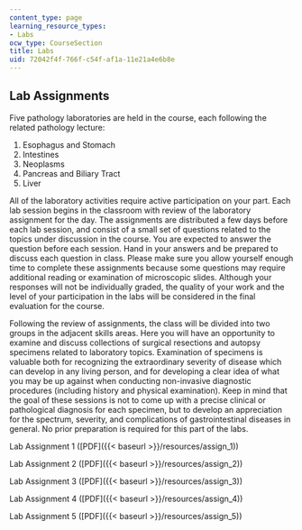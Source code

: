 ```yaml
---
content_type: page
learning_resource_types:
- Labs
ocw_type: CourseSection
title: Labs
uid: 72042f4f-766f-c54f-af1a-11e21a4e6b8e
---
```


Lab Assignments
---------------

Five pathology laboratories are held in the course, each following the related pathology lecture:

1.  Esophagus and Stomach
2.  Intestines
3.  Neoplasms
4.  Pancreas and Biliary Tract
5.  Liver

All of the laboratory activities require active participation on your part. Each lab session begins in the classroom with review of the laboratory assignment for the day. The assignments are distributed a few days before each lab session, and consist of a small set of questions related to the topics under discussion in the course. You are expected to answer the question before each session. Hand in your answers and be prepared to discuss each question in class. Please make sure you allow yourself enough time to complete these assignments because some questions may require additional reading or examination of microscopic slides. Although your responses will not be individually graded, the quality of your work and the level of your participation in the labs will be considered in the final evaluation for the course.

Following the review of assignments, the class will be divided into two groups in the adjacent skills areas. Here you will have an opportunity to examine and discuss collections of surgical resections and autopsy specimens related to laboratory topics. Examination of specimens is valuable both for recognizing the extraordinary severity of disease which can develop in any living person, and for developing a clear idea of what you may be up against when conducting non-invasive diagnostic procedures (including history and physical examination). Keep in mind that the goal of these sessions is not to come up with a precise clinical or pathological diagnosis for each specimen, but to develop an appreciation for the spectrum, severity, and complications of gastrointestinal diseases in general. No prior preparation is required for this part of the labs.

Lab Assignment 1 ([PDF]({{< baseurl >}}/resources/assign_1))

Lab Assignment 2 ([PDF]({{< baseurl >}}/resources/assign_2))

Lab Assignment 3 ([PDF]({{< baseurl >}}/resources/assign_3))

Lab Assignment 4 ([PDF]({{< baseurl >}}/resources/assign_4))

Lab Assignment 5 ([PDF]({{< baseurl >}}/resources/assign_5))